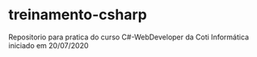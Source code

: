 # treinamento-csharp

Repositorio para pratica do curso C#-WebDeveloper da Coti Informática iniciado em 20/07/2020 
